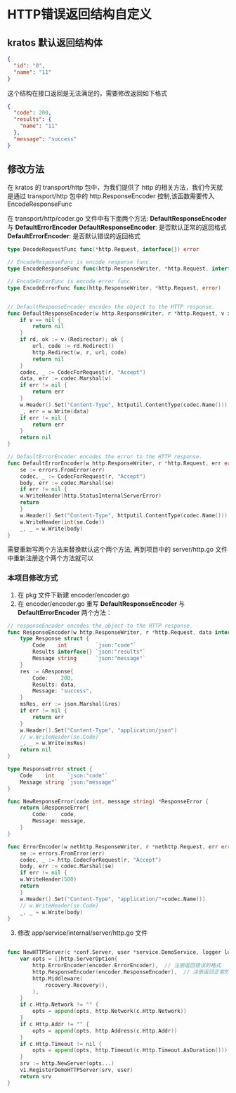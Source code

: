 # HTTP错误返回结构自定义

##  kratos 默认返回结构体

```json
{
  "id": "0",
  "name": "11"
}
```

这个结构在接口返回是无法满足的，需要修改返回如下格式

```json
{
  "code": 200,
  "results": {
    "name": "11"
  },
  "message": "success"
}
```

## 修改方法
在 kratos 的 transport/http 包中，为我们提供了 http 的相关方法，我们今天就是通过 transport/http 包中的 http.ResponseEncoder 控制,该函数需要传入 EncodeResponseFunc

在 transport/http/coder.go 文件中有下面两个方法: **DefaultResponseEncoder** 与 **DefaultErrorEncoder**
**DefaultResponseEncoder**: 是否默认正常的返回格式
**DefaultErrorEncoder**: 是否默认错误的返回格式

```go
type DecodeRequestFunc func(*http.Request, interface{}) error

// EncodeResponseFunc is encode response func.
type EncodeResponseFunc func(http.ResponseWriter, *http.Request, interface{}) error

// EncodeErrorFunc is encode error func.
type EncodeErrorFunc func(http.ResponseWriter, *http.Request, error)


// DefaultResponseEncoder encodes the object to the HTTP response.
func DefaultResponseEncoder(w http.ResponseWriter, r *http.Request, v interface{}) error {
	if v == nil {
		return nil
	}
	if rd, ok := v.(Redirector); ok {
		url, code := rd.Redirect()
		http.Redirect(w, r, url, code)
		return nil
	}
	codec, _ := CodecForRequest(r, "Accept")
	data, err := codec.Marshal(v)
	if err != nil {
		return err
	}
	w.Header().Set("Content-Type", httputil.ContentType(codec.Name()))
	_, err = w.Write(data)
	if err != nil {
		return err
	}
	return nil
}

// DefaultErrorEncoder encodes the error to the HTTP response.
func DefaultErrorEncoder(w http.ResponseWriter, r *http.Request, err error) {
    se := errors.FromError(err)
    codec, _ := CodecForRequest(r, "Accept")
    body, err := codec.Marshal(se)
    if err != nil {
    w.WriteHeader(http.StatusInternalServerError)
    return
    }
    w.Header().Set("Content-Type", httputil.ContentType(codec.Name()))
    w.WriteHeader(int(se.Code))
    _, _ = w.Write(body)
}
```

需要重新写两个方法来替换默认这个两个方法, 再到项目中的 server/http.go 文件中重新注册这个两个方法就可以

### 本项目修改方式
1. 在 pkg 文件下新建 encoder/encoder.go
2. 在 encoder/encoder.go 重写 **DefaultResponseEncoder** 与 **DefaultErrorEncoder** 两个方法：
```go
// responseEncoder encodes the object to the HTTP response.
func ResponseEncoder(w http.ResponseWriter, r *http.Request, data interface{}) error {
	type Response struct {
		Code    int         `json:"code"`
		Results interface{} `json:"results"`
		Message string      `json:"message"`
	}
	res := &Response{
		Code:    200,
		Results: data,
		Message: "success",
	}
	msRes, err := json.Marshal(&res)
	if err != nil {
		return err
	}
	w.Header().Set("Content-Type", "application/json")
	// w.WriteHeader(se.Code)
	_, _ = w.Write(msRes)
	return nil
}

type ResponseError struct {
    Code    int    `json:"code"`
    Message string `json:"message"`
}

func NewResponseError(code int, message string) *ResponseError {
    return &ResponseError{
        Code:    code,
        Message: message,
    }
}

func ErrorEncoder(w nethttp.ResponseWriter, r *nethttp.Request, err error) {
    se := errors.FromError(err)
    codec, _ := http.CodecForRequest(r, "Accept")
    body, err := codec.Marshal(se)
    if err != nil {
    w.WriteHeader(500)
    return
    }
    w.Header().Set("Content-Type", "application/"+codec.Name())
    // w.WriteHeader(se.Code)
    _, _ = w.Write(body)
}

```
3. 修改 app/service/internal/server/http.go 文件
```go

func NewHTTPServer(c *conf.Server, user *service.DemoService, logger log.Logger) *http.Server {
	var opts = []http.ServerOption{
		http.ErrorEncoder(encoder.ErrorEncoder),  // 注册返回错误的格式
		http.ResponseEncoder(encoder.ResponseEncoder),  // 注册返回正常的格式
		http.Middleware(
			recovery.Recovery(),
		),
	}
	if c.Http.Network != "" {
		opts = append(opts, http.Network(c.Http.Network))
	}
	if c.Http.Addr != "" {
		opts = append(opts, http.Address(c.Http.Addr))
	}
	if c.Http.Timeout != nil {
		opts = append(opts, http.Timeout(c.Http.Timeout.AsDuration()))
	}
	srv := http.NewServer(opts...)
	v1.RegisterDemoHTTPServer(srv, user)
	return srv
}

```
